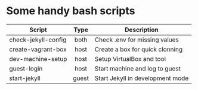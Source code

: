 # Some handy bash scripts

|      Script          |  Type  |             Description              |
|----------------------|:------:|--------------------------------------|
| check-jekyll-config  | both   | Check .env for missing values        |
| create-vagrant-box   | host   | Create a box for quick clonning      |
|  dev-machine-setup   | host   | Setup VirtualBox and tool            |
|  guest-login         | host   | Start machine and log to guest       |
|  start-jekyll        | guest  | Start Jekyll in development mode     |
